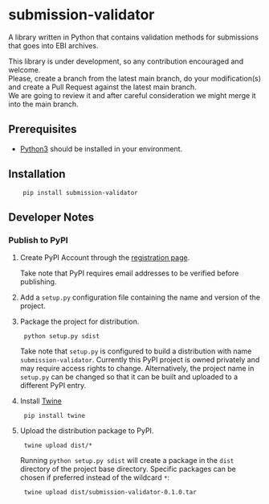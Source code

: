 # submission-validator
A library written in Python that contains validation methods for submissions that goes into EBI archives.

This library is under development, so any contribution encouraged and welcome.  
Please, create a branch from the latest main branch, do your modification(s) and create a Pull Request against the latest main branch.  
We are going to review it and after careful consideration we might merge it into the main branch.

## Prerequisites
  
- [Python3](https://installpython3.com) should be installed in your environment.  
  
## Installation  
  
        pip install submission-validator  

## Developer Notes

### Publish to PyPI

1. Create PyPI Account through the [registration page](https://pypi.org/account/register/).
    
   Take note that PyPI requires email addresses to be verified before publishing.
   
3. Add a `setup.py` configuration file containing the name and version of the project.

3. Package the project for distribution.
 
        python setup.py sdist
        
    Take note that `setup.py` is configured to build a distribution with name `submission-validator`.
    Currently this PyPI project is owned privately and may require access rights to change. 
    Alternatively, the project name in `setup.py` can be changed so that it can be built and
    uploaded to a different PyPI entry.
    
4. Install [Twine](https://pypi.org/project/twine/)

        pip install twine        
    
5. Upload the distribution package to PyPI. 

        twine upload dist/*
        
    Running `python setup.py sdist` will create a package in the `dist` directory of the project
    base directory. Specific packages can be chosen if preferred instead of the wildcard `*`:
    
        twine upload dist/submission-validator-0.1.0.tar